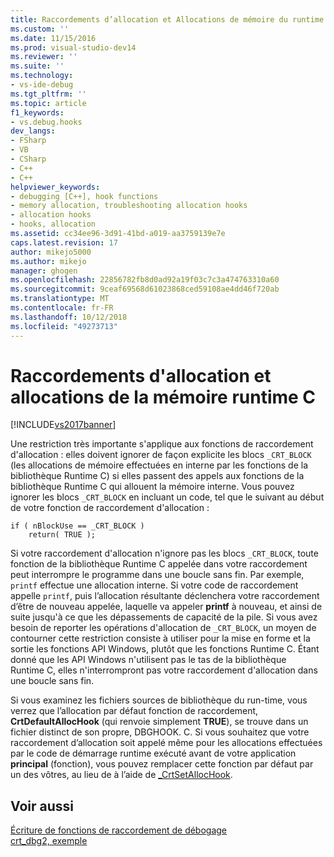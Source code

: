 ```yaml
---
title: Raccordements d’allocation et Allocations de mémoire du runtime C | Microsoft Docs
ms.custom: ''
ms.date: 11/15/2016
ms.prod: visual-studio-dev14
ms.reviewer: ''
ms.suite: ''
ms.technology:
- vs-ide-debug
ms.tgt_pltfrm: ''
ms.topic: article
f1_keywords:
- vs.debug.hooks
dev_langs:
- FSharp
- VB
- CSharp
- C++
- C++
helpviewer_keywords:
- debugging [C++], hook functions
- memory allocation, troubleshooting allocation hooks
- allocation hooks
- hooks, allocation
ms.assetid: cc34ee96-3d91-41bd-a019-aa3759139e7e
caps.latest.revision: 17
author: mikejo5000
ms.author: mikejo
manager: ghogen
ms.openlocfilehash: 22856782fb8d0ad92a19f03c7c3a474763310a60
ms.sourcegitcommit: 9ceaf69568d61023868ced59108ae4dd46f720ab
ms.translationtype: MT
ms.contentlocale: fr-FR
ms.lasthandoff: 10/12/2018
ms.locfileid: "49273713"
---
```

# <a name="allocation-hooks-and-c-run-time-memory-allocations"></a>Raccordements d'allocation et allocations de la mémoire runtime C
[!INCLUDE[vs2017banner](../includes/vs2017banner.md)]

Une restriction très importante s'applique aux fonctions de raccordement d'allocation : elles doivent ignorer de façon explicite les blocs `_CRT_BLOCK` (les allocations de mémoire effectuées en interne par les fonctions de la bibliothèque Runtime C) si elles passent des appels aux fonctions de la bibliothèque Runtime C qui allouent la mémoire interne. Vous pouvez ignorer les blocs `_CRT_BLOCK` en incluant un code, tel que le suivant au début de votre fonction de raccordement d'allocation :  
  
```  
if ( nBlockUse == _CRT_BLOCK )  
    return( TRUE );  
```  
  
 Si votre raccordement d'allocation n'ignore pas les blocs `_CRT_BLOCK`, toute fonction de la bibliothèque Runtime C appelée dans votre raccordement peut interrompre le programme dans une boucle sans fin. Par exemple, `printf` effectue une allocation interne. Si votre code de raccordement appelle `printf`, puis l’allocation résultante déclenchera votre raccordement d’être de nouveau appelée, laquelle va appeler **printf** à nouveau, et ainsi de suite jusqu'à ce que les dépassements de capacité de la pile. Si vous avez besoin de reporter les opérations d'allocation de `_CRT_BLOCK`, un moyen de contourner cette restriction consiste à utiliser pour la mise en forme et la sortie les fonctions API Windows, plutôt que les fonctions Runtime C. Étant donné que les API Windows n'utilisent pas le tas de la bibliothèque Runtime C, elles n'interrompront pas votre raccordement d'allocation dans une boucle sans fin.  
  
 Si vous examinez les fichiers sources de bibliothèque du run-time, vous verrez que l’allocation par défaut fonction de raccordement, **CrtDefaultAllocHook** (qui renvoie simplement **TRUE**), se trouve dans un fichier distinct de son propre, DBGHOOK. C. Si vous souhaitez que votre raccordement d’allocation soit appelé même pour les allocations effectuées par le code de démarrage runtime exécuté avant de votre application **principal** (fonction), vous pouvez remplacer cette fonction par défaut par un des vôtres, au lieu de à l’aide de [_CrtSetAllocHook](http://msdn.microsoft.com/library/405df37b-2fd1-42c8-83bc-90887f17f29d).  
  
## <a name="see-also"></a>Voir aussi  
 [Écriture de fonctions de raccordement de débogage](../debugger/debug-hook-function-writing.md)   
 [crt_dbg2, exemple](http://msdn.microsoft.com/en-us/21e1346a-6a17-4f57-b275-c76813089167)



